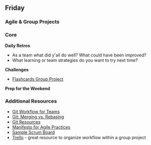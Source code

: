 ## Friday

### Agile & Group Projects

### Core

**Daily Retros**

- As a team what did y'all do well? What could have been improved?
- What learning or team strategies do you want to try next time?

**Challenges**

- [Flashcards Group Project](../../../../tree/master/web-flashcards-challenge)

**Prep for the Weekend**

### Additional Resources

- [Git Workflow for Teams](../tree/master/resources/mikelikesbikes_ccbf4c7fd90e647138c6.md)
- [Git: Merging vs. Rebasing](https://www.atlassian.com/git/tutorials/merging-vs-rebasing/conceptual-overview)
- [Git Resources](http://git-scm.com/book/en/v2/Getting-Started-About-Version-Control)
- [Manifesto for Agile Practices](http://agilemanifesto.org/)
- [Sample Scrum Board](http://amareshv.files.wordpress.com/2011/03/fairydustboard_20110324.jpg)
- [Trello](https://trello.com/) - great resource to organize workflow within a group project
